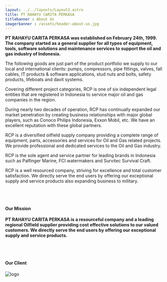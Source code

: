 ```yaml
---
layout: ../../layouts/Layout2.astro
title: PT RAHAYU CARITA PERKASA
titlebanner : About Us
imagerbanner : /assets/header-about-us.jpg
---
```

**PT RAHAYU CARITA PERKASA was established on February 24th, 1999. The company started as a general supplier for all types of equipment, tools, software solutions and maintenance services to support the oil and gas industry of Indonesia.**

The following goods are just part of the product portfolio we supply to our local and international clients: pumps, compressors, pipe fittings, valves, fall cables, IT products & software
applications, stud nuts and bolts, safety products, lifeboats and davit systems.

Covering different project categories, RCP is one of six independent legal entities that are registered in Indonesia to service major oil and gas companies in the region.

During nearly two decades of operation, RCP has continually expanded our market penetration by creating business relationships with major global players, such as Conoco Philips Indonesia, Exxon Mobil, etc. We have an excellent reputation with these global partners.

RCP is a diversified oilfield supply company providing a complete range of equipment, parts, accessories and services for Oil and Gas related projects. We provide professional and dedicated services to the Oil and Gas industry.

RCP is the sole agent and service partner for leading brands in Indonesia such as Palfinger Marine, FCI watermakers and Survitec Survival Craft.

RCP is a well resourced company, striving for excellence and total customer satisfaction. We directly serve the end users by offering our exceptional supply and service products also expanding business to military.<br /><br /><br /><br />

#### Our Mission
**PT RAHAYU CARITA PERKASA is a resourceful company and a leading regional Oilfield supplier providing cost effective solutions to our valued customers. We directly serve the end users by offering our exceptional supply and service products.**<br /><br /><br /><br />

#### Our Client
![logo](/assets/our-clients.jpg)
